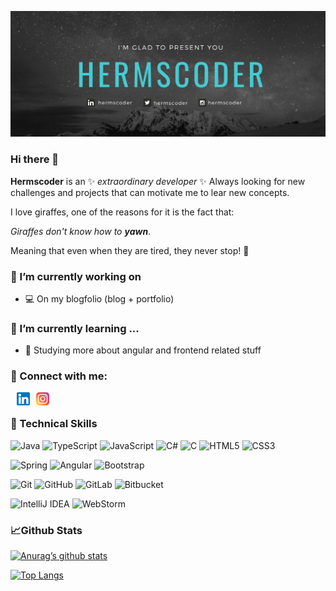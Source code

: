![banner](HERMSCODER.png)
### Hi there 👋


**Hermscoder** is an ✨ _extraordinary developer_ ✨
Always looking for new challenges and projects that can motivate me to lear new concepts.

I love giraffes, one of the reasons for it is the fact that:

_Giraffes don't know how to **yawn**_.


Meaning that even when they are tired, they never stop! 🦒


### 🔭 I’m currently working on
- 💻 On my blogfolio (blog + portfolio)

### 🌱 I’m currently learning ...
- 🎨 Studying more about angular and frontend related stuff

### 🤝 Connect with me:
<div style="margin-left:10px">
    <a href="https://www.linkedin.com/in/hermscoder/"><img align="left" src="https://raw.githubusercontent.com/hermscoder/hermscoder/main/linkedin.png" alt="Hermscoder | LinkedIn" width="21px" style="margin-right:10px"/></a>
    <a href="https://www.linkedin.com/in/hermscoder/"><img align="left" src="https://raw.githubusercontent.com/hermscoder/hermscoder/main/instagram.png" alt="YHermscoder | Instagram" width="21px"/></a><br>
</div>

### 💼 Technical Skills 

![Java](https://img.shields.io/badge/java-%23ED8B00.svg?style=for-the-badge&logo=java&logoColor=white)
![TypeScript](https://img.shields.io/badge/typescript-%23007ACC.svg?style=for-the-badge&logo=typescript&logoColor=white)
![JavaScript](https://img.shields.io/badge/javascript-%23323330.svg?style=for-the-badge&logo=javascript&logoColor=%23F7DF1E)
![C#](https://img.shields.io/badge/c%23-%23239120.svg?style=for-the-badge&logo=c-sharp&logoColor=white)
![C](https://img.shields.io/badge/c-%2300599C.svg?style=for-the-badge&logo=c&logoColor=white)
![HTML5](https://img.shields.io/badge/html5-%23E34F26.svg?style=for-the-badge&logo=html5&logoColor=white)
![CSS3](https://img.shields.io/badge/css3-%231572B6.svg?style=for-the-badge&logo=css3&logoColor=white)


![Spring](https://img.shields.io/badge/spring-%236DB33F.svg?style=for-the-badge&logo=spring&logoColor=white)
![Angular](https://img.shields.io/badge/angular-%23DD0031.svg?style=for-the-badge&logo=angular&logoColor=white)
![Bootstrap](https://img.shields.io/badge/bootstrap-%23563D7C.svg?style=for-the-badge&logo=bootstrap&logoColor=white)

![Git](https://img.shields.io/badge/git-%23F05033.svg?style=for-the-badge&logo=git&logoColor=white)
![GitHub](https://img.shields.io/badge/github-%23121011.svg?style=for-the-badge&logo=github&logoColor=white)
![GitLab](https://img.shields.io/badge/gitlab-%23181717.svg?style=for-the-badge&logo=gitlab&logoColor=white)
![Bitbucket](https://img.shields.io/badge/bitbucket-%230047B3.svg?style=for-the-badge&logo=bitbucket&logoColor=white)

![IntelliJ IDEA](https://img.shields.io/badge/IntelliJIDEA-000000.svg?style=for-the-badge&logo=intellij-idea&logoColor=white)
![WebStorm](https://img.shields.io/badge/webstorm-143?style=for-the-badge&logo=webstorm&logoColor=white&color=black)

### 📈Github Stats

[![Anurag’s github stats](https://github-readme-stats.vercel.app/api?username=hermscoder)](https://github.com/hermscoder)

[![Top Langs](https://github-readme-stats.vercel.app/api/top-langs/?username=hermscoder&layout=compact)](https://github.com/hermscoder)
